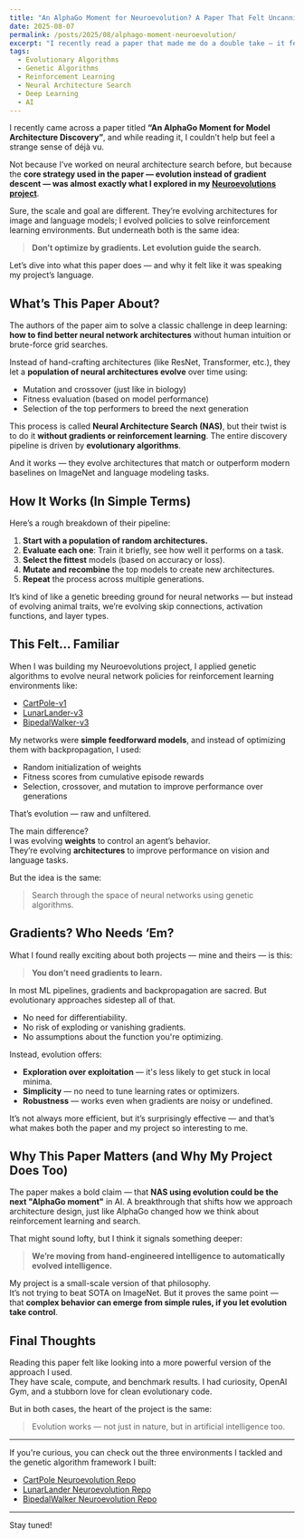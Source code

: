 ```yaml
---
title: "An AlphaGo Moment for Neuroevolution? A Paper That Felt Uncannily Familiar"
date: 2025-08-07
permalink: /posts/2025/08/alphago-moment-neuroevolution/
excerpt: "I recently read a paper that made me do a double take — it felt like a high-powered version of my own Neuroevolutions project. In this post, I break down the key ideas from 'An AlphaGo Moment for Model Architecture Discovery' and how they connect to the genetic algorithms I used to evolve RL agents."
tags:
  - Evolutionary Algorithms
  - Genetic Algorithms
  - Reinforcement Learning
  - Neural Architecture Search
  - Deep Learning
  - AI
---
```


I recently came across a paper titled **“An AlphaGo Moment for Model Architecture Discovery”**, and while reading it, I couldn’t help but feel a strange sense of déjà vu.

Not because I’ve worked on neural architecture search before, but because the **core strategy used in the paper — evolution instead of gradient descent — was almost exactly what I explored in my [Neuroevolutions project](https://josep-audenis.github.io/portfolio/neuroevolutions/)**.

Sure, the scale and goal are different. They’re evolving architectures for image and language models; I evolved policies to solve reinforcement learning environments. But underneath both is the same idea:

> **Don’t optimize by gradients. Let evolution guide the search.**

Let’s dive into what this paper does — and why it felt like it was speaking my project’s language.



## What’s This Paper About?

The authors of the paper aim to solve a classic challenge in deep learning: **how to find better neural network architectures** without human intuition or brute-force grid searches.

Instead of hand-crafting architectures (like ResNet, Transformer, etc.), they let a **population of neural architectures evolve** over time using:
- Mutation and crossover (just like in biology)
- Fitness evaluation (based on model performance)
- Selection of the top performers to breed the next generation

This process is called **Neural Architecture Search (NAS)**, but their twist is to do it **without gradients or reinforcement learning**. The entire discovery pipeline is driven by **evolutionary algorithms**.

And it works — they evolve architectures that match or outperform modern baselines on ImageNet and language modeling tasks.



## How It Works (In Simple Terms)

Here’s a rough breakdown of their pipeline:

1. **Start with a population of random architectures.**
2. **Evaluate each one**: Train it briefly, see how well it performs on a task.
3. **Select the fittest** models (based on accuracy or loss).
4. **Mutate and recombine** the top models to create new architectures.
5. **Repeat** the process across multiple generations.

It’s kind of like a genetic breeding ground for neural networks — but instead of evolving animal traits, we’re evolving skip connections, activation functions, and layer types.



## This Felt… Familiar

When I was building my Neuroevolutions project, I applied genetic algorithms to evolve neural network policies for reinforcement learning environments like:
- [CartPole-v1](https://github.com/josep-audenis/neuroevolution-cart-pole)
- [LunarLander-v3](https://github.com/josep-audenis/neuroevolution-lunar-lander)
- [BipedalWalker-v3](https://github.com/josep-audenis/neuroevolution-bipedal-walker)

My networks were **simple feedforward models**, and instead of optimizing them with backpropagation, I used:
- Random initialization of weights
- Fitness scores from cumulative episode rewards
- Selection, crossover, and mutation to improve performance over generations

That’s evolution — raw and unfiltered.

The main difference?  
I was evolving **weights** to control an agent’s behavior.  
They’re evolving **architectures** to improve performance on vision and language tasks.

But the idea is the same:
> Search through the space of neural networks using genetic algorithms.


## Gradients? Who Needs ‘Em?

What I found really exciting about both projects — mine and theirs — is this:
> **You don’t need gradients to learn.**

In most ML pipelines, gradients and backpropagation are sacred. But evolutionary approaches sidestep all of that.

- No need for differentiability.
- No risk of exploding or vanishing gradients.
- No assumptions about the function you're optimizing.

Instead, evolution offers:
- **Exploration over exploitation** — it's less likely to get stuck in local minima.
- **Simplicity** — no need to tune learning rates or optimizers.
- **Robustness** — works even when gradients are noisy or undefined.

It’s not always more efficient, but it’s surprisingly effective — and that’s what makes both the paper and my project so interesting to me.



## Why This Paper Matters (and Why My Project Does Too)

The paper makes a bold claim — that **NAS using evolution could be the next "AlphaGo moment"** in AI. A breakthrough that shifts how we approach architecture design, just like AlphaGo changed how we think about reinforcement learning and search.

That might sound lofty, but I think it signals something deeper:
> **We’re moving from hand-engineered intelligence to automatically evolved intelligence.**

My project is a small-scale version of that philosophy.  
It’s not trying to beat SOTA on ImageNet. But it proves the same point — that **complex behavior can emerge from simple rules, if you let evolution take control**.



## Final Thoughts

Reading this paper felt like looking into a more powerful version of the approach I used.  
They have scale, compute, and benchmark results. I had curiosity, OpenAI Gym, and a stubborn love for clean evolutionary code.

But in both cases, the heart of the project is the same:
> Evolution works — not just in nature, but in artificial intelligence too.

---

If you're curious, you can check out the three environments I tackled and the genetic algorithm framework I built:

- [CartPole Neuroevolution Repo](https://github.com/josep-audenis/neuroevolution-cart-pole)
- [LunarLander Neuroevolution Repo](https://github.com/josep-audenis/neuroevolution-lunar-lander) 
- [BipedalWalker Neuroevolution Repo](https://github.com/josep-audenis/neuroevolution-bipedal-walker)

---

Stay tuned!
